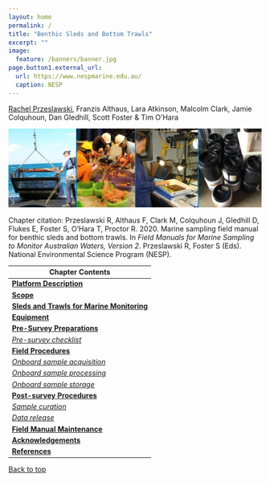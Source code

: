 ```yaml
---
layout: home
permalink: /
title: "Benthic Sleds and Bottom Trawls"
excerpt: ""
image:
  feature: /banners/banner.jpg
page.button1.external_url:
  url: https://www.nespmarine.edu.au/
  caption: NESP
---
```


[Rachel Przeslawski](mailto:rachel.przeslawski@ga.gov.au), Franzis Althaus, Lara Atkinson, Malcolm Clark, Jamie Colquhoun, Dan Gledhill, Scott Foster & Tim O’Hara

![image alt text](images/sleds-and-trawls.jpg)

Chapter citation:
Przeslawski R, Althaus F, Clark M, Colquhoun J, Gledhill D, Flukes E, Foster S, O’Hara T, Proctor R. 2020. Marine sampling field manual for benthic sleds and bottom trawls. In <em>Field Manuals for Marine Sampling to Monitor Australian Waters, Version 2</em>. Przeslawski R, Foster S (Eds). National Environmental Science Program (NESP).

| Chapter Contents                                                                                                                     |
|--------------------------------------------------------------------------------------------------------------------------------------|
|  **[Platform Description](https://sleds-and-trawls-field-manual.github.io/platform-description)**                                    |
|  __[Scope](https://sleds-and-trawls-field-manual.github.io/scope)__                                                                  |
|  **[Sleds and Trawls for Marine Monitoring](https://sleds-and-trawls-field-manual.github.io/sleds-and-trawls-in-marine-monitoring)** |
| **[Equipment](https://sleds-and-trawls-field-manual.github.io/equipment)**                                                           |
|  **[Pre-Survey Preparations](https://sleds-and-trawls-field-manual.github.io/pre-survey-preparations)**                              |
|       _[Pre-survey checklist](https://sleds-and-trawls-field-manual.github.io/pre-survey-preparations#pre-survey-checklist)_                              |
|  **[Field Procedures](https://sleds-and-trawls-field-manual.github.io/field-procedures)**                                            |
|       _[Onboard sample acquisition](https://sleds-and-trawls-field-manual.github.io/field-procedures#onboard-sample-acquisition)_    |
|       _[Onboard sample processing](https://sleds-and-trawls-field-manual.github.io/field-procedures#onboard-sample-processing)_       |
|       _[Onboard sample storage](https://sleds-and-trawls-field-manual.github.io/field-procedures#onboard-sample-storage)_            |
|  **[Post-survey Procedures](https://sleds-and-trawls-field-manual.github.io/post-survey-procedures)**                                |
|       _[Sample curation](https://sleds-and-trawls-field-manual.github.io/post-survey-procedures#sample-curation)_                    |
|       _[Data release](https://sleds-and-trawls-field-manual.github.io/post-survey-procedures#data-release)_                          |
|  **[Field Manual Maintenance](https://sleds-and-trawls-field-manual.github.io/field-manual-maintenance)**                            |
|  **[Acknowledgements](https://sleds-and-trawls-field-manual.github.io/acknowledgements)**                                            |
|  **[References](https://sleds-and-trawls-field-manual.github.io/references)**                                                        |


<a href="#" class="scrollUpButton">Back to top</a>
